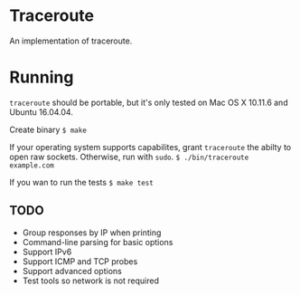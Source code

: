 # Traceroute

An implementation of traceroute.

# Running
`traceroute` should be portable, but it's only tested on Mac OS X 10.11.6 and Ubuntu 16.04.04.

Create binary
`$ make`

If your operating system supports capabilites, grant `traceroute` the abilty to open raw sockets. Otherwise, run with `sudo`.
`$ ./bin/traceroute example.com`

If you wan to run the tests
`$ make test`


## TODO
- Group responses by IP when printing
- Command-line parsing for basic options
- Support IPv6
- Support ICMP and TCP probes
- Support advanced options
- Test tools so network is not required

